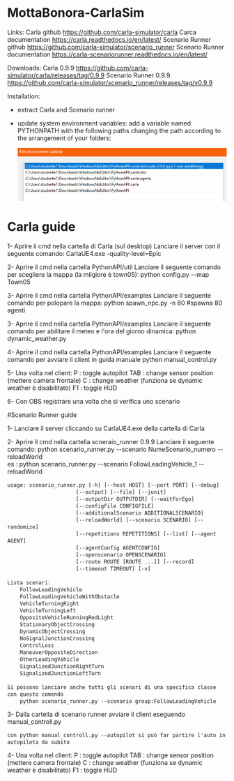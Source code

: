 # MottaBonora-CarlaSim

Links:
Carla github                    https://github.com/carla-simulator/carla
Carca documentation             https://carla.readthedocs.io/en/latest/
Scenario Runner github          https://github.com/carla-simulator/scenario_runner
Scenario Runner documentation   https://carla-scenariorunner.readthedocs.io/en/latest/

Downloads:
Carla 0.9.9                     https://github.com/carla-simulator/carla/releases/tag/0.9.9
Scenario Runner 0.9.9           https://github.com/carla-simulator/scenario_runner/releases/tag/v0.9.9

Installation:
- extract Carla and Scenario runner 
- update system environment variables:
       add a variable named PYTHONPATH with the following paths changing the path according 
       to the arrangement of your folders: 
       
     ![PYTHONPATH](https://github.com/mottajacopo/MottaBonora-CarlaSim/blob/main/PYTHONPATH.PNG)
     
     
     
# Carla guide

1- Aprire il cmd nella cartella di Carla (sul desktop)
	Lanciare il server con il seguente comando:
	CarlaUE4.exe -quality-level=Epic

2- Aprire il cmd nella cartella PythonAPI/util
	Lanciare il seguente comando per scegliere la mappa (la milgiore è town05):
	python config.py --map Town05

3- Aprire il cmd nella cartella PythonAPI/examples
	Lanciare il seguente comando per polopare la mappa:
	python spawn_npc.py -n 80    #spawna 80 agenti

3- Aprire il cmd nella cartella PythonAPI/examples
	Lanciare il seguente comando per abilitare il meteo e l'ora del giorno dinamica:
	python dynamic_weather.py

4- Aprire il cmd nella cartella PythonAPI/examples
	Lanciare il seguente comando per avviare il client in guida manuale
	python manual_control.py

5- Una volta nel client:
	 P            : toggle autopilot
 	 TAB          : change sensor position (mettere camera frontale)
        C            : change weather (funziona se dynamic weather è disabilitato)
        F1           : toggle HUD

6- Con OBS registrare una volta che si verifica uno scenario

#Scenario Runner guide

1- Lanciare il server cliccando su CarlaUE4.exe della cartella di Carla

2- Aprire il cmd nella cartella scneraio_runner 0.9.9
	Lanciare il seguente comando:
	python scenario_runner.py --scenario NumeScenario_numero --reloadWorld	
	es : python scenario_runner.py --scenario FollowLeadingVehicle_1 --reloadWorld

	usage: scenario_runner.py [-h] [--host HOST] [--port PORT] [--debug]
                          [--output] [--file] [--junit]
                          [--outputDir OUTPUTDIR] [--waitForEgo]
                          [--configFile CONFIGFILE]
                          [--additionalScenario ADDITIONALSCENARIO]
                          [--reloadWorld] [--scenario SCENARIO] [--randomize]
                          [--repetitions REPETITIONS] [--list] [--agent AGENT]
                          [--agentConfig AGENTCONFIG]
                          [--openscenario OPENSCENARIO]
                          [--route ROUTE [ROUTE ...]] [--record]
                          [--timeout TIMEOUT] [-v]
					     
	Lista scenari:
		FollowLeadingVehicle
		FollowLeadingVehicleWithObstacle
		VehicleTurningRight
		VehicleTurningLeft
		OppositeVehicleRunningRedLight
		StationaryObjectCrossing
		DynamicObjectCrossing
		NoSignalJunctionCrossing
		ControlLoss
		ManeuverOppositeDirection
		OtherLeadingVehicle
		SignalizedJunctionRightTurn
		SignalizedJunctionLeftTurn
			
	Si possono lanciare anche tutti gli scenari di una specifica classe con questo comendo
		python scenario_runner.py --scenario group:FollowLeadingVehicle

3- Dalla cartella di scenario runner avviare il client eseguendo manual_controll.py

	con python manual_controll.py --autopilot si può far partire l'auto in autopilota da subito

4- Una volta nel client:
	P            : toggle autopilot
 	TAB          : change sensor position (mettere camera frontale)
        C            : change weather (funziona se dynamic weather è disabilitato)
        F1           : toggle HUD
